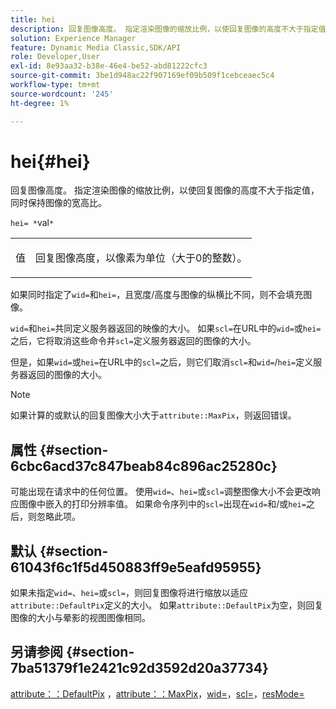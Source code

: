 ```yaml
---
title: hei
description: 回复图像高度。 指定渲染图像的缩放比例，以使回复图像的高度不大于指定值，同时保持图像的宽高比。
solution: Experience Manager
feature: Dynamic Media Classic,SDK/API
role: Developer,User
exl-id: 8e93aa32-b38e-46e4-be52-abd81222cfc3
source-git-commit: 3be1d948ac22f907169ef09b509f1cebceaec5c4
workflow-type: tm+mt
source-wordcount: '245'
ht-degree: 1%

---
```


# hei{#hei}

回复图像高度。 指定渲染图像的缩放比例，以使回复图像的高度不大于指定值，同时保持图像的宽高比。

`hei= *`val`*`

<table id="simpletable_C3A31CA539DC4D9F8BE50290D1AFA5CA"> 
 <tr class="strow"> 
  <td class="stentry"> <p><span class="codeph"> <span class="varname">值</span> </span> </p></td> 
  <td class="stentry"> <p>回复图像高度，以像素为单位（大于0的整数）。 </p></td> 
 </tr> 
</table>

如果同时指定了`wid=`和`hei=`，且宽度/高度与图像的纵横比不同，则不会填充图像。

`wid=`和`hei=`共同定义服务器返回的映像的大小。 如果`scl=`在URL中的`wid=`或`hei=`之后，它将取消这些命令并`scl=`定义服务器返回的图像的大小。

但是，如果`wid=`或`hei=`在URL中的`scl=`之后，则它们取消`scl=`和`wid=`/`hei=`定义服务器返回的图像的大小。

>[!NOTE]
>
>如果计算的或默认的回复图像大小大于`attribute::MaxPix`，则返回错误。

## 属性 {#section-6cbc6acd37c847beab84c896ac25280c}

可能出现在请求中的任何位置。 使用`wid=`、`hei=`或`scl=`调整图像大小不会更改响应图像中嵌入的打印分辨率值。 如果命令序列中的`scl=`出现在`wid=`和/或`hei=`之后，则忽略此项。

## 默认 {#section-61043f6c1f5d450883ff9e5eafd95955}

如果未指定`wid=`、`hei=`或`scl=`，则回复图像将进行缩放以适应`attribute::DefaultPix`定义的大小。 如果`attribute::DefaultPix`为空，则回复图像的大小与晕影的视图图像相同。

## 另请参阅 {#section-7ba51379f1e2421c92d3592d20a37734}

[attribute：：DefaultPix](../../../../../ir-api/material-cat/image-rendering-api-ref/c-ir-material-catalog/c-ir-attributes-reference/r-ir-defaultpix.md#reference-102c98f9b5d24d2aaaeb756653fb0e6f) ，[attribute：：MaxPix](../../../../../ir-api/material-cat/image-rendering-api-ref/c-ir-material-catalog/c-ir-attributes-reference/r-ir-maxpix.md#reference-569f186bbc2840a6bd3cffa8ff3e7657)，[wid=](../../../../../ir-api/http-protocol/image-rendering-api-ref/c-ir-http-protocol-ref/c-ir-http-protocol-command-reference/r-ir-wid.md#reference-b7e691b0624941168c94b2749ae233ec)，[scl=](../../../../../ir-api/http-protocol/image-rendering-api-ref/c-ir-http-protocol-ref/c-ir-http-protocol-command-reference/r-ir-scl.md#reference-b14b51a6cbe34f0bba42880540592f29)，[resMode=](../../../../../ir-api/http-protocol/image-rendering-api-ref/c-ir-http-protocol-ref/c-ir-http-protocol-command-reference/r-ir-http-resmode.md#reference-851a5b636f8948cfb11456c9b7dab0d3)
